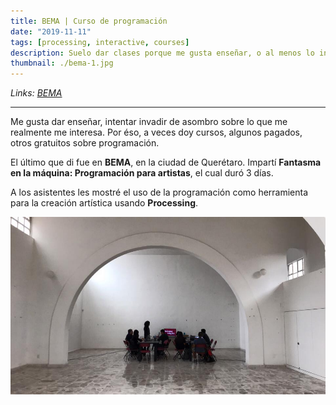 ```yaml
---
title: BEMA | Curso de programación
date: "2019-11-11"
tags: [processing, interactive, courses]
description: Suelo dar clases porque me gusta enseñar, o al menos lo intento.
thumbnail: ./bema-1.jpg
---
```


<div class='md-link'>

_Links:
[BEMA](https://derivelab.org/proyecto/bema/)_

</div>

<hr>

Me gusta dar enseñar, intentar invadir de asombro sobre lo que me realmente me interesa. Por éso, a veces doy cursos, algunos pagados, otros gratuitos sobre programación.

El último que di fue en **BEMA**, en la ciudad de Querétaro. Impartí **Fantasma en la máquina: Programación para artistas**, el cual duró 3 días.

A los asistentes les mostré el uso de la programación como herramienta para la creación artística usando **Processing**.

![BEMA Clases Animanoir Óscar A. Montiel VR](bema-2.jpg)
